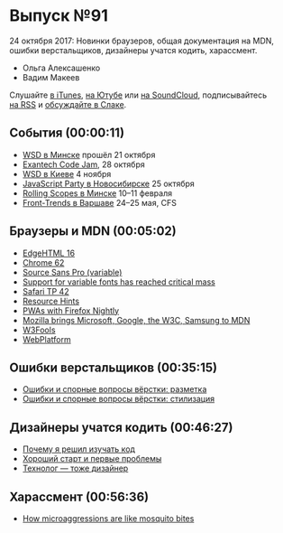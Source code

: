 # Выпуск №91

24 октября 2017: Новинки браузеров, общая документация на MDN, ошибки верстальщиков, дизайнеры учатся кодить, харассмент.

- Ольга Алексашенко
- Вадим Макеев

Слушайте [в iTunes](https://itunes.apple.com/ru/podcast/veb-standarty/id1080500016), [на Ютубе](https://www.youtube.com/playlist?list=PLMBnwIwFEFHcwuevhsNXkFTcadeX5R1Go) или [на SoundCloud](https://soundcloud.com/web-standards), подписывайтесь [на RSS](https://web-standards.ru/podcast/feed/) и [обсуждайте в Слаке](http://slack.web-standards.ru/).

## События (00:00:11)

- [WSD в Минске](https://wsd.events/2017/10/21/) прошёл 21 октября
- [Exantech Code Jam](https://exantech.timepad.ru/event/592878/), 28 октября
- [WSD в Киеве](https://wsd.events/2017/11/04/) 4 ноября
- [JavaScript Party в Новосибирске](https://events.yandex.ru/events/meetings/25-okt-2017/) 25 октября
- [Rolling Scopes в Минске](https://2018.conf.rollingscopes.com/) 10–11 февраля
- [Front‑Trends в Варшаве](https://2018.front-trends.com/speaking-at-front-trends/) 24–25 мая, CFS

## Браузеры и MDN (00:05:02)

- [EdgeHTML 16](https://blogs.windows.com/msedgedev/2017/10/17/edgehtml-16-fall-creators-update/)
- [Chrome 62](https://youtu.be/jO8iVc4hEe8)
- [Source Sans Pro (variable)](https://github.com/adobe-fonts/source-sans-pro/releases/tag/variable-fonts)
- [Support for variable fonts has reached critical mass](https://twitter.com/variablefonts/status/921070099783737344)
- [Safari TP 42](https://webkit.org/blog/8001/release-notes-for-safari-technology-preview-42/)
- [Resource Hints](https://w3c.github.io/resource-hints/)
- [PWAs with Firefox Nightly](https://twitter.com/kennethrohde/status/920676961298649088)
- [Mozilla brings Microsoft, Google, the W3C, Samsung to MDN](https://blog.mozilla.org/blog/2017/10/18/mozilla-brings-microsoft-google-w3c-samsung-together-create-cross-browser-documentation-mdn/)
- [W3Fools](http://www.w3fools.com/)
- [WebPlatform](https://webplatform.github.io/)

## Ошибки верстальщиков (00:35:15)

- [Ошибки и спорные вопросы вёрстки: разметка](http://nicothin.pro/page/oshibki-i-spornye-voprosy-v-html-css-vjorstke-2)
- [Ошибки и спорные вопросы вёрстки: стилизация](http://nicothin.pro/page/oshibki-i-spornye-voprosy-v-html-css-vjorstke-3)

## Дизайнеры учатся кодить (00:46:27)

- [Почему я решил изучать код](https://teletype.in/@design-code/S1ZGYIt2Z)
- [Хороший старт и первые проблемы](https://teletype.in/@design-code/SJM-kcITb)
- [Технолог — тоже дизайнер](https://events.yandex.ru/lib/talks/460/)

## Харассмент (00:56:36)

- [How microaggressions are like mosquito bites](https://youtu.be/hDd3bzA7450)
